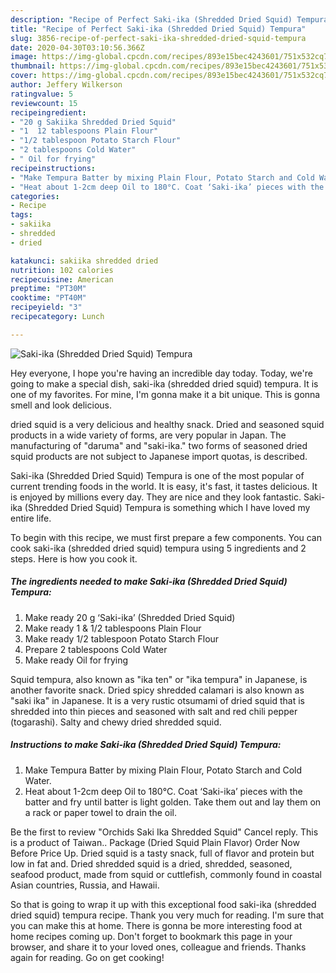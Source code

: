 ```yaml
---
description: "Recipe of Perfect Saki-ika (Shredded Dried Squid) Tempura"
title: "Recipe of Perfect Saki-ika (Shredded Dried Squid) Tempura"
slug: 3856-recipe-of-perfect-saki-ika-shredded-dried-squid-tempura
date: 2020-04-30T03:10:56.366Z
image: https://img-global.cpcdn.com/recipes/893e15bec4243601/751x532cq70/saki-ika-shredded-dried-squid-tempura-recipe-main-photo.jpg
thumbnail: https://img-global.cpcdn.com/recipes/893e15bec4243601/751x532cq70/saki-ika-shredded-dried-squid-tempura-recipe-main-photo.jpg
cover: https://img-global.cpcdn.com/recipes/893e15bec4243601/751x532cq70/saki-ika-shredded-dried-squid-tempura-recipe-main-photo.jpg
author: Jeffery Wilkerson
ratingvalue: 5
reviewcount: 15
recipeingredient:
- "20 g Sakiika Shredded Dried Squid"
- "1  12 tablespoons Plain Flour"
- "1/2 tablespoon Potato Starch Flour"
- "2 tablespoons Cold Water"
- " Oil for frying"
recipeinstructions:
- "Make Tempura Batter by mixing Plain Flour, Potato Starch and Cold Water."
- "Heat about 1-2cm deep Oil to 180°C. Coat ‘Saki-ika’ pieces with the batter and fry until batter is light golden. Take them out and lay them on a rack or paper towel to drain the oil."
categories:
- Recipe
tags:
- sakiika
- shredded
- dried

katakunci: sakiika shredded dried 
nutrition: 102 calories
recipecuisine: American
preptime: "PT30M"
cooktime: "PT40M"
recipeyield: "3"
recipecategory: Lunch

---
```



![Saki-ika (Shredded Dried Squid) Tempura](https://img-global.cpcdn.com/recipes/893e15bec4243601/751x532cq70/saki-ika-shredded-dried-squid-tempura-recipe-main-photo.jpg)

Hey everyone, I hope you're having an incredible day today. Today, we're going to make a special dish, saki-ika (shredded dried squid) tempura. It is one of my favorites. For mine, I'm gonna make it a bit unique. This is gonna smell and look delicious.

dried squid is a very delicious and healthy snack. Dried and seasoned squid products in a wide variety of forms, are very popular in Japan. The manufacturing of &#34;daruma&#34; and &#34;saki-ika.&#34; two forms of seasoned dried squid products are not subject to Japanese import quotas, is described.

Saki-ika (Shredded Dried Squid) Tempura is one of the most popular of current trending foods in the world. It is easy, it's fast, it tastes delicious. It is enjoyed by millions every day. They are nice and they look fantastic. Saki-ika (Shredded Dried Squid) Tempura is something which I have loved my entire life.


To begin with this recipe, we must first prepare a few components. You can cook saki-ika (shredded dried squid) tempura using 5 ingredients and 2 steps. Here is how you cook it.

<!--inarticleads1-->

##### The ingredients needed to make Saki-ika (Shredded Dried Squid) Tempura:

1. Make ready 20 g ‘Saki-ika’ (Shredded Dried Squid)
1. Make ready 1 &amp; 1/2 tablespoons Plain Flour
1. Make ready 1/2 tablespoon Potato Starch Flour
1. Prepare 2 tablespoons Cold Water
1. Make ready  Oil for frying


Squid tempura, also known as &#34;ika ten&#34; or &#34;ika tempura&#34; in Japanese, is another favorite snack. Dried spicy shredded calamari is also known as &#34;saki ika&#34; in Japanese. It is a very rustic otsumami of dried squid that is shredded into thin pieces and seasoned with salt and red chili pepper (togarashi). Salty and chewy dried shredded squid. 

<!--inarticleads2-->

##### Instructions to make Saki-ika (Shredded Dried Squid) Tempura:

1. Make Tempura Batter by mixing Plain Flour, Potato Starch and Cold Water.
1. Heat about 1-2cm deep Oil to 180°C. Coat ‘Saki-ika’ pieces with the batter and fry until batter is light golden. Take them out and lay them on a rack or paper towel to drain the oil.


Be the first to review &#34;Orchids Saki Ika Shredded Squid&#34; Cancel reply. This is a product of Taiwan.. Package (Dried Squid Plain Flavor) Order Now Before Price Up. Dried squid is a tasty snack, full of flavor and protein but low in fat and. Dried shredded squid is a dried, shredded, seasoned, seafood product, made from squid or cuttlefish, commonly found in coastal Asian countries, Russia, and Hawaii. 

So that is going to wrap it up with this exceptional food saki-ika (shredded dried squid) tempura recipe. Thank you very much for reading. I'm sure that you can make this at home. There is gonna be more interesting food at home recipes coming up. Don't forget to bookmark this page in your browser, and share it to your loved ones, colleague and friends. Thanks again for reading. Go on get cooking!
